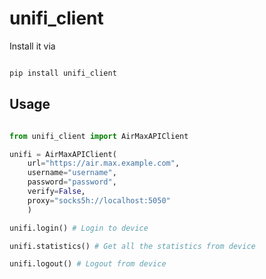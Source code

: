 # unifi_client

Install it via

```bash

pip install unifi_client

```

## Usage

```python

from unifi_client import AirMaxAPIClient

unifi = AirMaxAPIClient(
    url="https://air.max.example.com",
    username="username",
    password="password",
    verify=False,
    proxy="socks5h://localhost:5050"
    )

unifi.login() # Login to device

unifi.statistics() # Get all the statistics from device

unifi.logout() # Logout from device
```